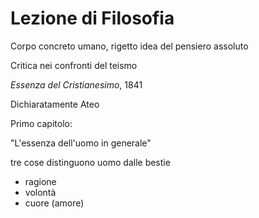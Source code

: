 # Lezione di Filosofia

Corpo concreto umano, rigetto idea del pensiero assoluto

Critica nei confronti del teismo

_Essenza del Cristianesimo_, 1841

Dichiaratamente Ateo

Primo capitolo:

"L'essenza dell'uomo in generale"


tre cose distinguono uomo dalle bestie

* ragione
* volontà
* cuore (amore)
<!--stackedit_data:
eyJoaXN0b3J5IjpbMTUyNDQ4NTg2Nl19
-->